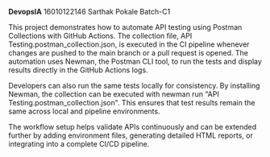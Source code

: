 **DevopsIA**
16010122146 Sarthak Pokale Batch-C1

This project demonstrates how to automate API testing using Postman Collections with GitHub Actions. The collection file, API Testing.postman_collection.json, is executed in the CI pipeline whenever changes are pushed to the main branch or a pull request is opened. The automation uses Newman, the Postman CLI tool, to run the tests and display results directly in the GitHub Actions logs.

Developers can also run the same tests locally for consistency. By installing Newman, the collection can be executed with newman run "API Testing.postman_collection.json". This ensures that test results remain the same across local and pipeline environments.

The workflow setup helps validate APIs continuously and can be extended further by adding environment files, generating detailed HTML reports, or integrating into a complete CI/CD pipeline.
